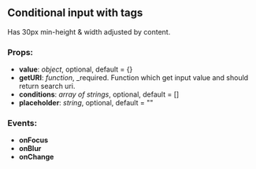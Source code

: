 ## **Conditional input with tags**

Has 30px min-height & width adjusted by content.

### Props:

- **value**: _object_, optional, default = {}
- **getURI**: _function_, \_required. Function which get input value and should return search uri.
- **conditions**: _array of strings_, optional, default = []
- **placeholder**: _string_, optional, default = ""

### Events:

- **onFocus**
- **onBlur**
- **onChange**
